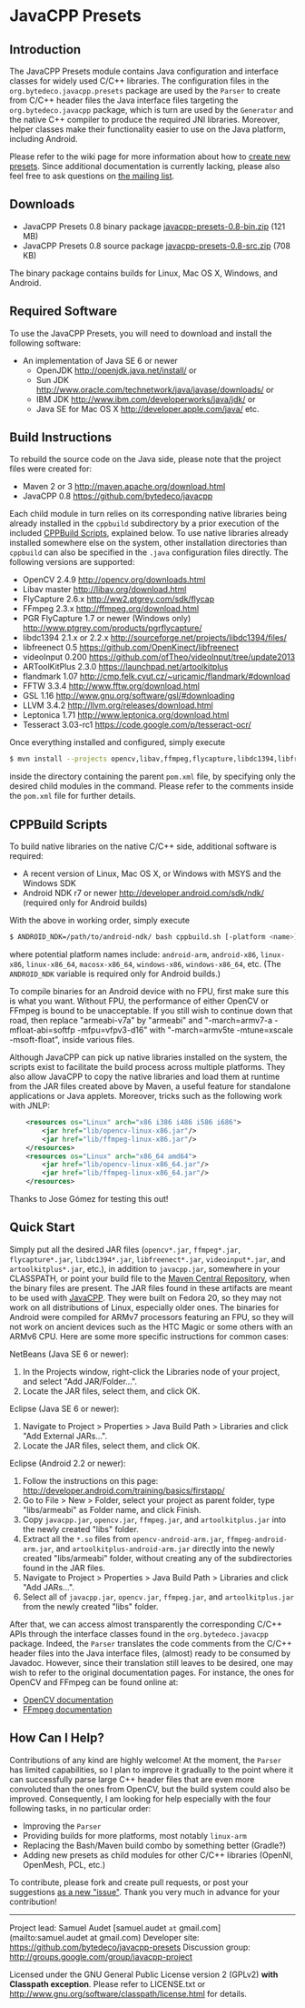 JavaCPP Presets
===============

Introduction
------------
The JavaCPP Presets module contains Java configuration and interface classes for widely used C/C++ libraries. The configuration files in the `org.bytedeco.javacpp.presets` package are used by the `Parser` to create from C/C++ header files the Java interface files targeting the `org.bytedeco.javacpp` package, which is turn are used by the `Generator` and the native C++ compiler to produce the required JNI libraries. Moreover, helper classes make their functionality easier to use on the Java platform, including Android.

Please refer to the wiki page for more information about how to [create new presets](https://github.com/bytedeco/javacpp-presets/wiki/Create-New-Presets). Since additional documentation is currently lacking, please also feel free to ask questions on [the mailing list](http://groups.google.com/group/javacpp-project).


Downloads
---------
 * JavaCPP Presets 0.8 binary package  [javacpp-presets-0.8-bin.zip](http://search.maven.org/remotecontent?filepath=org/bytedeco/javacpp-presets/0.8/javacpp-presets-0.8-bin.zip) (121 MB)
 * JavaCPP Presets 0.8 source package  [javacpp-presets-0.8-src.zip](http://search.maven.org/remotecontent?filepath=org/bytedeco/javacpp-presets/0.8/javacpp-presets-0.8-src.zip) (708 KB)

The binary package contains builds for Linux, Mac OS X, Windows, and Android.


Required Software
-----------------
To use the JavaCPP Presets, you will need to download and install the following software:

 * An implementation of Java SE 6 or newer
   * OpenJDK  http://openjdk.java.net/install/  or
   * Sun JDK  http://www.oracle.com/technetwork/java/javase/downloads/  or
   * IBM JDK  http://www.ibm.com/developerworks/java/jdk/  or
   * Java SE for Mac OS X  http://developer.apple.com/java/  etc.


Build Instructions
------------------
To rebuild the source code on the Java side, please note that the project files were created for:

 * Maven 2 or 3  http://maven.apache.org/download.html
 * JavaCPP 0.8  https://github.com/bytedeco/javacpp

Each child module in turn relies on its corresponding native libraries being already installed in the `cppbuild` subdirectory by a prior execution of the included [CPPBuild Scripts](#cppbuild-scripts), explained below. To use native libraries already installed somewhere else on the system, other installation directories than `cppbuild` can also be specified in the `.java` configuration files directly. The following versions are supported:

 * OpenCV 2.4.9  http://opencv.org/downloads.html
 * Libav master  http://libav.org/download.html
 * FlyCapture 2.6.x  http://ww2.ptgrey.com/sdk/flycap
 * FFmpeg 2.3.x  http://ffmpeg.org/download.html
 * PGR FlyCapture 1.7 or newer (Windows only)  http://www.ptgrey.com/products/pgrflycapture/
 * libdc1394 2.1.x or 2.2.x  http://sourceforge.net/projects/libdc1394/files/
 * libfreenect 0.5  https://github.com/OpenKinect/libfreenect
 * videoInput 0.200  https://github.com/ofTheo/videoInput/tree/update2013
 * ARToolKitPlus 2.3.0  https://launchpad.net/artoolkitplus
 * flandmark 1.07  http://cmp.felk.cvut.cz/~uricamic/flandmark/#download
 * FFTW 3.3.4  http://www.fftw.org/download.html
 * GSL 1.16  http://www.gnu.org/software/gsl/#downloading
 * LLVM 3.4.2  http://llvm.org/releases/download.html
 * Leptonica 1.71  http://www.leptonica.org/download.html
 * Tesseract 3.03-rc1  https://code.google.com/p/tesseract-ocr/

Once everything installed and configured, simply execute
```bash
$ mvn install --projects opencv,libav,ffmpeg,flycapture,libdc1394,libfreenect,videoinput,artoolkitplus,etc.
```
inside the directory containing the parent `pom.xml` file, by specifying only the desired child modules in the command. Please refer to the comments inside the `pom.xml` file for further details.


CPPBuild Scripts
----------------
To build native libraries on the native C/C++ side, additional software is required:

 * A recent version of Linux, Mac OS X, or Windows with MSYS and the Windows SDK
 * Android NDK r7 or newer  http://developer.android.com/sdk/ndk/  (required only for Android builds)

With the above in working order, simply execute
```bash
$ ANDROID_NDK=/path/to/android-ndk/ bash cppbuild.sh [-platform <name>] [<install | clean>] [projects]
```
where potential platform names include: `android-arm`, `android-x86`, `linux-x86`, `linux-x86_64`, `macosx-x86_64`, `windows-x86`, `windows-x86_64`, etc. (The `ANDROID_NDK` variable is required only for Android builds.)

To compile binaries for an Android device with no FPU, first make sure this is what you want. Without FPU, the performance of either OpenCV or FFmpeg is bound to be unacceptable. If you still wish to continue down that road, then replace "armeabi-v7a" by "armeabi" and "-march=armv7-a -mfloat-abi=softfp -mfpu=vfpv3-d16" with "-march=armv5te -mtune=xscale -msoft-float", inside various files.

Although JavaCPP can pick up native libraries installed on the system, the scripts exist to facilitate the build process across multiple platforms. They also allow JavaCPP to copy the native libraries and load them at runtime from the JAR files created above by Maven, a useful feature for standalone applications or Java applets. Moreover, tricks such as the following work with JNLP:
```xml
    <resources os="Linux" arch="x86 i386 i486 i586 i686">
        <jar href="lib/opencv-linux-x86.jar"/>
        <jar href="lib/ffmpeg-linux-x86.jar"/>
    </resources>
    <resources os="Linux" arch="x86_64 amd64">
        <jar href="lib/opencv-linux-x86_64.jar"/>
        <jar href="lib/ffmpeg-linux-x86_64.jar"/>
    </resources>
```

Thanks to Jose Gómez for testing this out!


Quick Start
-----------
Simply put all the desired JAR files (`opencv*.jar`, `ffmpeg*.jar`, `flycapture*.jar`, `libdc1394*.jar`, `libfreenect*.jar`, `videoinput*.jar`, and `artoolkitplus*.jar`, etc.), in addition to `javacpp.jar`, somewhere in your CLASSPATH, or point your build file to the [Maven Central Repository](http://search.maven.org/#search|ga|1|bytedeco), when the binary files are present. The JAR files found in these artifacts are meant to be used with [JavaCPP](https://github.com/bytedeco/javacpp). They were built on Fedora 20, so they may not work on all distributions of Linux, especially older ones. The binaries for Android were compiled for ARMv7 processors featuring an FPU, so they will not work on ancient devices such as the HTC Magic or some others with an ARMv6 CPU. Here are some more specific instructions for common cases:

NetBeans (Java SE 6 or newer):

 1. In the Projects window, right-click the Libraries node of your project, and select "Add JAR/Folder...".
 2. Locate the JAR files, select them, and click OK.

Eclipse (Java SE 6 or newer):

 1. Navigate to Project > Properties > Java Build Path > Libraries and click "Add External JARs...".
 2. Locate the JAR files, select them, and click OK.

Eclipse (Android 2.2 or newer):

 1. Follow the instructions on this page: http://developer.android.com/training/basics/firstapp/
 2. Go to File > New > Folder, select your project as parent folder, type "libs/armeabi" as Folder name, and click Finish.
 3. Copy `javacpp.jar`, `opencv.jar`, `ffmpeg.jar`, and `artoolkitplus.jar` into the newly created "libs" folder.
 4. Extract all the `*.so` files from `opencv-android-arm.jar`, `ffmpeg-android-arm.jar`, and `artoolkitplus-android-arm.jar` directly into the newly created "libs/armeabi" folder, without creating any of the subdirectories found in the JAR files.
 5. Navigate to Project > Properties > Java Build Path > Libraries and click "Add JARs...".
 6. Select all of `javacpp.jar`, `opencv.jar`, `ffmpeg.jar`, and `artoolkitplus.jar` from the newly created "libs" folder.

After that, we can access almost transparently the corresponding C/C++ APIs through the interface classes found in the `org.bytedeco.javacpp` package. Indeed, the `Parser` translates the code comments from the C/C++ header files into the Java interface files, (almost) ready to be consumed by Javadoc. However, since their translation still leaves to be desired, one may wish to refer to the original documentation pages. For instance, the ones for OpenCV and FFmpeg can be found online at:

 * [OpenCV documentation](http://docs.opencv.org/)
 * [FFmpeg documentation](http://ffmpeg.org/doxygen/)


How Can I Help?
---------------
Contributions of any kind are highly welcome! At the moment, the `Parser` has limited capabilities, so I plan to improve it gradually to the point where it can successfully parse large C++ header files that are even more convoluted than the ones from OpenCV, but the build system could also be improved. Consequently, I am looking for help especially with the four following tasks, in no particular order:

 * Improving the `Parser`
 * Providing builds for more platforms, most notably `linux-arm`
 * Replacing the Bash/Maven build combo by something better (Gradle?)
 * Adding new presets as child modules for other C/C++ libraries (OpenNI, OpenMesh, PCL, etc.)

To contribute, please fork and create pull requests, or post your suggestions [as a new "issue"](https://github.com/bytedeco/javacpp-presets/issues). Thank you very much in advance for your contribution!


----
Project lead: Samuel Audet [samuel.audet `at` gmail.com](mailto:samuel.audet at gmail.com)
Developer site: https://github.com/bytedeco/javacpp-presets
Discussion group: http://groups.google.com/group/javacpp-project

Licensed under the GNU General Public License version 2 (GPLv2) **with Classpath exception**.
Please refer to LICENSE.txt or http://www.gnu.org/software/classpath/license.html for details.
